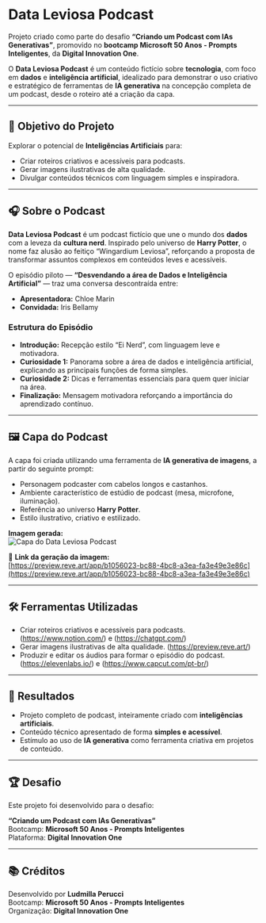 # Data Leviosa Podcast

Projeto criado como parte do desafio **“Criando um Podcast com IAs Generativas”**, promovido no **bootcamp Microsoft 50 Anos - Prompts Inteligentes**, da **Digital Innovation One**.

O **Data Leviosa Podcast** é um conteúdo fictício sobre **tecnologia**, com foco em **dados** e **inteligência artificial**, idealizado para demonstrar o uso criativo e estratégico de ferramentas de **IA generativa** na concepção completa de um podcast, desde o roteiro até a criação da capa.

---

## 📌 Objetivo do Projeto

Explorar o potencial de **Inteligências Artificiais** para:

- Criar roteiros criativos e acessíveis para podcasts.
- Gerar imagens ilustrativas de alta qualidade.
- Divulgar conteúdos técnicos com linguagem simples e inspiradora.

---

## 🎧 Sobre o Podcast

**Data Leviosa Podcast** é um podcast fictício que une o mundo dos **dados** com a leveza da **cultura nerd**. Inspirado pelo universo de **Harry Potter**, o nome faz alusão ao feitiço “Wingardium Leviosa”, reforçando a proposta de transformar assuntos complexos em conteúdos leves e acessíveis.

O episódio piloto — **“Desvendando a área de Dados e Inteligência Artificial”** — traz uma conversa descontraída entre:

- **Apresentadora:** Chloe Marin
- **Convidada:** Iris Bellamy

### Estrutura do Episódio

- **Introdução:** Recepção estilo “Ei Nerd”, com linguagem leve e motivadora.
- **Curiosidade 1:** Panorama sobre a área de dados e inteligência artificial, explicando as principais funções de forma simples.
- **Curiosidade 2:** Dicas e ferramentas essenciais para quem quer iniciar na área.
- **Finalização:** Mensagem motivadora reforçando a importância do aprendizado contínuo.

---

## 🖼️ Capa do Podcast

A capa foi criada utilizando uma ferramenta de **IA generativa de imagens**, a partir do seguinte prompt:

- Personagem podcaster com cabelos longos e castanhos.
- Ambiente característico de estúdio de podcast (mesa, microfone, iluminação).
- Referência ao universo **Harry Potter**.
- Estilo ilustrativo, criativo e estilizado.

**Imagem gerada:**  
![Capa do Data Leviosa Podcast](https://preview.reve.art/app/b1056023-bc88-4bc8-a3ea-fa3e49e3e86c)

🔗 **Link da geração da imagem:**  
[https://preview.reve.art/app/b1056023-bc88-4bc8-a3ea-fa3e49e3e86c](https://preview.reve.art/app/b1056023-bc88-4bc8-a3ea-fa3e49e3e86c)

---

## 🛠️ Ferramentas Utilizadas

- Criar roteiros criativos e acessíveis para podcasts. (https://www.notion.com/) e (https://chatgpt.com/)
- Gerar imagens ilustrativas de alta qualidade. (https://preview.reve.art/)
- Produzir e editar os áudios para formar o episódio do podcast. (https://elevenlabs.io/) e (https://www.capcut.com/pt-br/)

---

## 🚀 Resultados

- Projeto completo de podcast, inteiramente criado com **inteligências artificiais**.
- Conteúdo técnico apresentado de forma **simples e acessível**.
- Estímulo ao uso de **IA generativa** como ferramenta criativa em projetos de conteúdo.

---

## 🏆 Desafio

Este projeto foi desenvolvido para o desafio:

**“Criando um Podcast com IAs Generativas”**  
Bootcamp: **Microsoft 50 Anos - Prompts Inteligentes**  
Plataforma: **Digital Innovation One**

---

## 📚 Créditos

Desenvolvido por **Ludmilla Perucci**  
Bootcamp: **Microsoft 50 Anos - Prompts Inteligentes**  
Organização: **Digital Innovation One**

